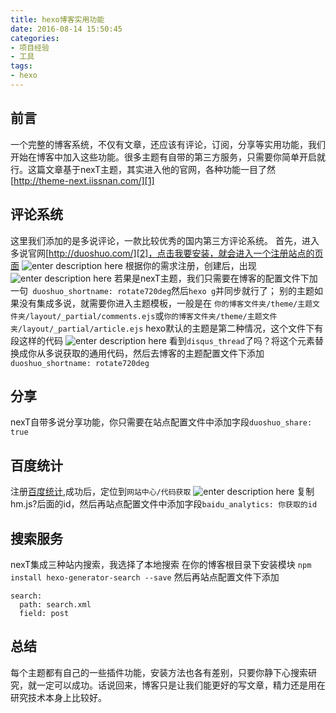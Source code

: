 ```yaml
---
title: hexo博客实用功能
date: 2016-08-14 15:50:45
categories:
- 项目经验
- 工具
tags: 
- hexo
---
```

## 前言
一个完整的博客系统，不仅有文章，还应该有评论，订阅，分享等实用功能，我们开始在博客中加入这些功能。很多主题有自带的第三方服务，只需要你简单开启就行。这篇文章基于nexT主题，其实进入他的官网，各种功能一目了然[http://theme-next.iissnan.com/][1]

## 评论系统
这里我们添加的是多说评论，一款比较优秀的国内第三方评论系统。
首先，进入多说官网[http://duoshuo.com/][2]，点击我要安装，就会进入一个注册站点的页面
![enter description here][3]
根据你的需求注册，创建后，出现
![enter description here][4]
若果是nexT主题，我们只需要在博客的配置文件下加一句` duoshuo_shortname: rotate720deg`然后`hexo g`并同步就行了；
别的主题如果没有集成多说，就需要你进入主题模板，一般是在
`你的博客文件夹/theme/主题文件夹/layout/_partial/comments.ejs`或`你的博客文件夹/theme/主题文件夹/layout/_partial/article.ejs`
hexo默认的主题是第二种情况，这个文件下有段这样的代码
![enter description here][5]
看到`disqus_thread`了吗？将这个元素替换成你从多说获取的通用代码，然后去博客的主题配置文件下添加` duoshuo_shortname: rotate720deg`

## 分享
nexT自带多说分享功能，你只需要在站点配置文件中添加字段`duoshuo_share: true`

## 百度统计
注册[百度统计][6],成功后，定位到`网站中心/代码获取`
![enter description here][7]
复制hm.js?后面的id，然后再站点配置文件中添加字段`baidu_analytics: 你获取的id`

## 搜索服务
nexT集成三种站内搜索，我选择了本地搜索
在你的博客根目录下安装模块
`npm install hexo-generator-search --save`
然后再站点配置文件下添加
```
search:
  path: search.xml
  field: post
```

## 总结
每个主题都有自己的一些插件功能，安装方法也各有差别，只要你静下心搜索研究，就一定可以成功。话说回来，博客只是让我们能更好的写文章，精力还是用在研究技术本身上比较好。

  [1]: http://theme-next.iissnan.com/
  [2]: http://duoshuo.com/
  [3]: /blog/imgs/frontend/duoshuo1.png "duoshuo1.png"
  [4]: /blog/imgs/frontend/duoshuo2.png "duoshuo2.png"
  [5]: /blog/imgs/frontend/discuss.png "discuss.png"
  [6]: http://tongji.baidu.com/
  [7]: /blog/imgs/frontend/tongji.png "tongji.png"
